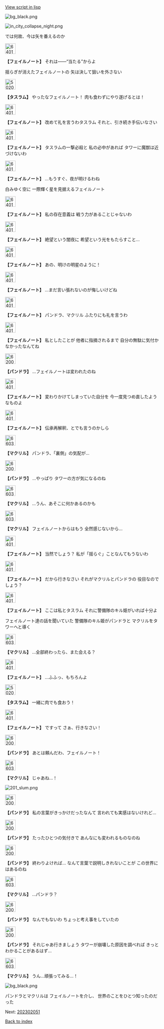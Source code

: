 [View script in lisp](../scripts/202302043.txt)

![bg_black.png](../images/backgrounds/bg_black.png)

![in_city_collapse_night.png](../images/backgrounds/in_city_collapse_night.png)

では何故、今は矢を番えるのか

<img src="../images/units/6401911.png" alt="6401911.png" height="34"/>

**【フェイルノート】**
それは――“当たる”からよ

揺らぎが消えたフェイルノートの
矢は決して狙いを外さない

<img src="../images/units/502011.png" alt="502011.png" height="34"/>

**【タスラム】**
やったなフェイルノート！
肉も食わずにやり遂げるとは！

<img src="../images/units/6401911.png" alt="6401911.png" height="34"/>

**【フェイルノート】**
改めて礼を言うわタスラム
それと、引き続き手伝いなさい

<img src="../images/units/6401911.png" alt="6401911.png" height="34"/>

**【フェイルノート】**
タスラムの一撃必殺と
私の必中があれば
タワーに魔獣は近づけないわ

<img src="../images/units/6401911.png" alt="6401911.png" height="34"/>

**【フェイルノート】**
…もうすぐ、夜が明けるわね

白みゆく空に
一際輝く星を見据えるフェイルノート

<img src="../images/units/6401911.png" alt="6401911.png" height="34"/>

**【フェイルノート】**
私の存在意義は
戦う力があることじゃないわ

<img src="../images/units/6401911.png" alt="6401911.png" height="34"/>

**【フェイルノート】**
絶望という闇夜に
希望という光をもたらすこと…

<img src="../images/units/6401911.png" alt="6401911.png" height="34"/>

**【フェイルノート】**
あの、明けの明星のように！

<img src="../images/units/6401911.png" alt="6401911.png" height="34"/>

**【フェイルノート】**
…まだ言い張れないのが悔しいけどね

<img src="../images/units/6401911.png" alt="6401911.png" height="34"/>

**【フェイルノート】**
パンドラ、マクリル
ふたりにも礼を言うわ

<img src="../images/units/6401911.png" alt="6401911.png" height="34"/>

**【フェイルノート】**
私としたことが
他者に指摘されるまで
自分の無駄に気付かなかったなんてね

<img src="../images/units/62001111.png" alt="62001111.png" height="34"/>

**【パンドラ】**
…フェイルノートは変われたのね

<img src="../images/units/6401911.png" alt="6401911.png" height="34"/>

**【フェイルノート】**
変わりかけてしまっていた自分を
今一度見つめ直したようなものよ

<img src="../images/units/6401911.png" alt="6401911.png" height="34"/>

**【フェイルノート】**
伝承再解釈、とでも言うのかしら

<img src="../images/units/6603811.png" alt="6603811.png" height="34"/>

**【マクリル】**
パンドラ、「裏側」の気配が…

<img src="../images/units/62001111.png" alt="62001111.png" height="34"/>

**【パンドラ】**
…やっぱり
タワーの方が気になるのね

<img src="../images/units/6603811.png" alt="6603811.png" height="34"/>

**【マクリル】**
…うん、あそこに何かあるのかも

<img src="../images/units/6603811.png" alt="6603811.png" height="34"/>

**【マクリル】**
フェイルノートからはもう
全然感じないから…

<img src="../images/units/6401911.png" alt="6401911.png" height="34"/>

**【フェイルノート】**
当然でしょう？
私が「揺らぐ」ことなんてもうないわ

<img src="../images/units/6401911.png" alt="6401911.png" height="34"/>

**【フェイルノート】**
だから行きなさい
それがマクリルとパンドラの
役目なのでしょう？

<img src="../images/units/6401911.png" alt="6401911.png" height="34"/>

**【フェイルノート】**
ここは私とタスラム
それに警備隊のキル姫がいれば十分よ

フェイルノート達の話を聞いていた
警備隊のキル姫がパンドラと
マクリルをタワーへと導く

<img src="../images/units/6603811.png" alt="6603811.png" height="34"/>

**【マクリル】**
…全部終わったら、また会える？

<img src="../images/units/6401911.png" alt="6401911.png" height="34"/>

**【フェイルノート】**
…ふふっ、もちろんよ

<img src="../images/units/502011.png" alt="502011.png" height="34"/>

**【タスラム】**
一緒に肉でも食おう！

<img src="../images/units/6401911.png" alt="6401911.png" height="34"/>

**【フェイルノート】**
ですって
さぁ、行きなさい！

<img src="../images/units/62001111.png" alt="62001111.png" height="34"/>

**【パンドラ】**
あとは頼んだわ、フェイルノート！

<img src="../images/units/6603811.png" alt="6603811.png" height="34"/>

**【マクリル】**
じゃあね…！

![201_slum.png](../images/backgrounds/201_slum.png)

<img src="../images/units/62001111.png" alt="62001111.png" height="34"/>

**【パンドラ】**
私の言葉がきっかけだったなんて
言われても実感はないけれど…

<img src="../images/units/62001111.png" alt="62001111.png" height="34"/>

**【パンドラ】**
たったひとつの気付きで
あんなにも変われるものなのね

<img src="../images/units/62001111.png" alt="62001111.png" height="34"/>

**【パンドラ】**
終わりよければ…
なんて言葉で説明しきれないことが
この世界にはあるのね

<img src="../images/units/6603811.png" alt="6603811.png" height="34"/>

**【マクリル】**
…パンドラ？

<img src="../images/units/62001111.png" alt="62001111.png" height="34"/>

**【パンドラ】**
なんでもないわ
ちょっと考え事をしていたの

<img src="../images/units/62001111.png" alt="62001111.png" height="34"/>

**【パンドラ】**
それじゃあ行きましょう
タワーが崩壊した原因を調べれば
きっとわかることがあるはず…

<img src="../images/units/6603811.png" alt="6603811.png" height="34"/>

**【マクリル】**
うん…頑張ってみる…！

![bg_black.png](../images/backgrounds/bg_black.png)

パンドラとマクリルは
フェイルノートを介し、
世界のことをひとつ知ったのだった


Next: [202302051](202302051.md)

[Back to index](index.md)
